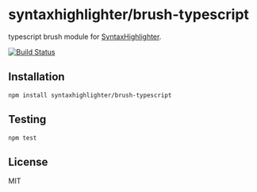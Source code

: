 # syntaxhighlighter/brush-typescript

typescript brush module for [SyntaxHighlighter](https://github.com/syntaxhighlighter).

[![Build Status](https://travis-ci.org/alexgorbatchev/brush-typescript.svg)](https://travis-ci.org/alexgorbatchev/brush-typescript)

## Installation

    npm install syntaxhighlighter/brush-typescript

## Testing

    npm test

## License

MIT
